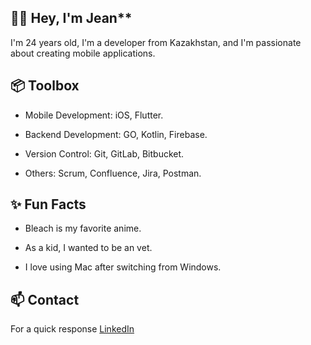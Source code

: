 
## 👋🏽 Hey, I'm Jean**
I'm 24 years old, I'm a developer from Kazakhstan, and I'm passionate about creating mobile applications.

## 📦 Toolbox
- Mobile Development: iOS, Flutter.
  
- Backend Development: GO, Kotlin, Firebase.
  
- Version Control: Git, GitLab, Bitbucket.
  
- Others: Scrum, Confluence, Jira, Postman.
  

## ✨ Fun Facts
- Bleach is my favorite anime.

- As a kid, I wanted to be an vet.
  
- I love using Mac after switching from Windows.
  

## 📫 Contact
For a quick response [LinkedIn](https://www.linkedin.com/in/zhanabil-abay-091784305/)
